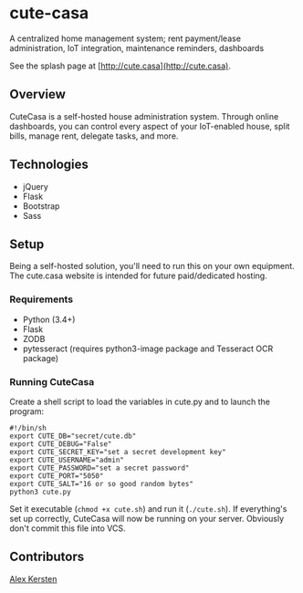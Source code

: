 # cute-casa
A centralized home management system; rent payment/lease administration, IoT integration, maintenance reminders, dashboards

See the splash page at [http://cute.casa](http://cute.casa).

## Overview

CuteCasa is a self-hosted house administration system. Through online dashboards, you can control every aspect of your
IoT-enabled house, split bills, manage rent, delegate tasks, and more.

## Technologies

* jQuery
* Flask
* Bootstrap
* Sass

## Setup

Being a self-hosted solution, you'll need to run this on your own equipment. The cute.casa website is intended for
future paid/dedicated hosting.

### Requirements

* Python (3.4+)
* Flask
* ZODB
* pytesseract (requires python3-image package and Tesseract OCR package)

### Running CuteCasa

Create a shell script to load the variables in cute.py and to launch the program:

    #!/bin/sh
    export CUTE_DB="secret/cute.db"
    export CUTE_DEBUG="False"
    export CUTE_SECRET_KEY="set a secret development key"
    export CUTE_USERNAME="admin"
    export CUTE_PASSWORD="set a secret password"
    export CUTE_PORT="5050"
    export CUTE_SALT="16 or so good random bytes"
    python3 cute.py

Set it executable (`chmod +x cute.sh`) and run it (`./cute.sh`). If everything's set up correctly, CuteCasa will now be
running on your server. Obviously don't commit this file into VCS.

## Contributors

[Alex Kersten](http://kersten.email)
